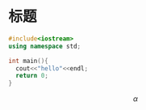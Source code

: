 # 标题
```cpp
#include<iostream>
using namespace std;

int main(){
  cout<<"hello"<<endl;
  return 0;
}
```

$$\alpha$$